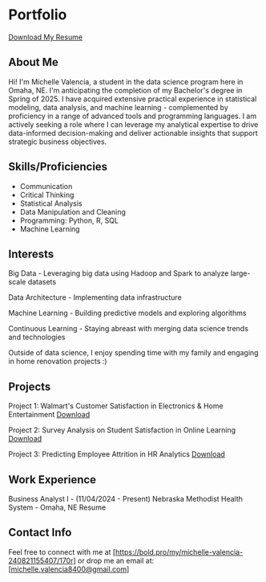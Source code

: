 # Portfolio 
[Download My Resume](docs/resume.pdf)

## About Me

Hi! I'm Michelle Valencia, a student in the data science program here in Omaha, NE. 
I'm anticipating the completion of my Bachelor's degree in Spring of 2025. 
I have acquired extensive practical experience in statistical modeling, data analysis, 
and machine learning - complemented by proficiency in a range of advanced tools and programming languages. 
I am actively seeking a role where I can leverage my analytical expertise to drive data-informed 
decision-making and deliver actionable insights that support strategic business objectives. 

## Skills/Proficiencies

- Communication
- Critical Thinking
- Statistical Analysis
- Data Manipulation and Cleaning
- Programming: Python, R, SQL
- Machine Learning

## Interests

Big Data - Leveraging big data using Hadoop and Spark to analyze large-scale datasets

Data Architecture - Implementing data infrastructure

Machine Learning - Building predictive models and exploring algorithms

Continuous Learning - Staying abreast with merging data science trends and technologies

Outside of data science, I enjoy spending time with my family and engaging in home renovation projects :) 

## Projects

Project 1: Walmart's Customer Satisfaction in Electronics & Home Entertainment <a href="https://username.github.io/portfolio/docs/resume.pdf" target="_blank">Download </a>


Project 2: Survey Analysis on Student Satisfaction in Online Learning <a href="https://username.github.io/portfolio/docs/resume.pdf" target="_blank">Download </a>


Project 3: Predicting Employee Attrition in HR Analytics <a href="https://username.github.io/portfolio/docs/resume.pdf" target="_blank">Download </a>


## Work Experience

Business Analyst I - (11/04/2024 - Present) Nebraska Methodist Health System - Omaha, NE
Resume 
## Contact Info

Feel free to connect with me at [https://bold.pro/my/michelle-valencia-240821155407/170r] or drop me an email at: [michelle.valencia8400@gmail.com]
